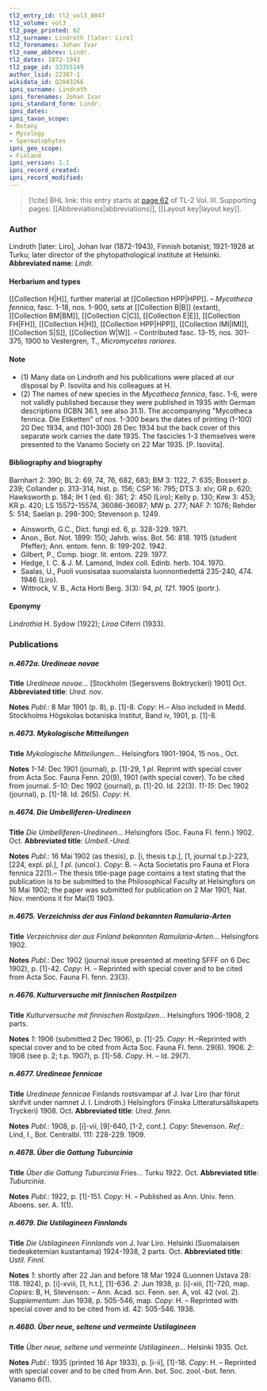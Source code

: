 ```yaml
---
tl2_entry_id: tl2_vol3_0047
tl2_volume: vol3
tl2_page_printed: 62
tl2_surname: Lindroth [later: Liro]
tl2_forenames: Johan Ivar
tl2_name_abbrev: Lindr.
tl2_dates: 1872-1943
tl2_page_id: 33355149
author_lsid: 22387-1
wikidata_id: Q2843266
ipni_surname: Lindroth
ipni_forenames: Johan Ivar
ipni_standard_form: Lindr.
ipni_dates: 
ipni_taxon_scope: 
- Botany
- Mycology
- Spermatophytes
ipni_geo_scope: 
- Finland
ipni_version: 1.1
ipni_record_created: 
ipni_record_modified:
---
```



> [!cite] BHL link: this entry starts at [page 62](https://www.biodiversitylibrary.org/page/33355149) of TL-2 Vol. III.
> Supporting pages: [[Abbreviations|abbreviations]], [[Layout key|layout key]].

### Author

Lindroth \[later: Liro\], Johan Ivar (1872-1943), Finnish botanist; 1921-1928 at Turku; later director of the phytopathological institute at Helsinki. 
**Abbreviated name**: *Lindr.*

#### Herbarium and types

[[Collection H|H]], further material at [[Collection HPP|HPP]]. – *Mycotheca fennica*, fasc. 1-18, nos. 1-900, sets at [[Collection B|B]] (extant), [[Collection BM|BM]], [[Collection C|C]], [[Collection E|E]], [[Collection FH|FH]], [[Collection H|H]], [[Collection HPP|HPP]], [[Collection IMI|IMI]], [[Collection S|S]], [[Collection W|W]]. – Contributed fasc. 13-15, nos. 301-375, 1900 to Vestergren, T., *Micromycetes rariores*.

#### Note

- (1) Many data on Lindroth and his publications were placed at our disposal by P. Isoviita and his colleagues at H.
- (2) The names of new species in the *Mycotheca fennica*, fasc. 1-6, were not validly published because they were published in 1935 with German descriptions (ICBN 36.1, see also 31.1). The accompanying "Mycotheca fennica. Die Etiketten" of nos. 1-300 bears the dates of printing (1-100) 20 Dec 1934, and (101-300) 28 Dec 1934 but the back cover of this separate work carries the date 1935. The fascicles 1-3 themselves were presented to the Vanamo Society on 22 Mar 1935. \[P. Isoviita\].

#### Bibliography and biography

Barnhart 2: 390; BL 2: 69, 74, 76, 682, 683; BM 3: 1122, 7: 635; Bossert p. 239; Collander p. 313-314, hist. p. 156; CSP 16: 795; DTS 3: xlv; GR p. 620; Hawksworth p. 184; IH 1 (ed. 6): 361; 2: 450 (Liro); Kelly p. 130; Kew 3: 453; KR p. 420; LS 15572-15574, 36086-36087; MW p. 277; NAF 7: 1076; Rehder 5: 514; Saelan p. 298-300; Stevenson p. 1249.
- Ainsworth, G.C., Dict. fungi ed. 6, p. 328-329. 1971.
- Anon., Bot. Not. 1899: 150; Jahrb. wiss. Bot. 56: 818. 1915 (student Pfeffer); Ann. entom. fenn. 8: 199-202. 1942.
- Gilbert, P., Comp. biogr. lit. entom. 229. 1977.
- Hedge, I. C. & J. M. Lamond, Index coll. Edinb. herb. 104. 1970.
- Saalas, U., Puoli vuosisataa suomalaista luonnontiedettä 235-240, 474. 1946 (Liro).
- Wittrock, V. B., Acta Horti Berg. 3(3): 94, *pl, 121*. 1905 (portr.).

#### Eponymy

*Lindrothia* H. Sydow (1922); *Liroa* Ciferri (1933).

### Publications

##### n.4672a. Uredineae novae

**Title**
*Uredineae novae*... \[Stockholm (Segersvens Boktryckeri) 1901\] Oct.
**Abbreviated title**: *Ured. nov*.

**Notes**
*Publ*.: 8 Mar 1901 (p. 8), p. \[1\]-8. *Copy*: H.– Also included in Medd. Stockholms Högskolas botaniska Institut, Band iv, 1901, p. \[1\]-8.

##### n.4673. Mykologische Mitteilungen

**Title**
*Mykologische Mitteilungen*... Helsingfors 1901-1904, 15 nos., Oct.

**Notes**
*1-14*: Dec 1901 (journal), p. \[1\]-29, 1 *pl*. Reprint with special cover from Acta Soc. Fauna Fenn. 20(9), 1901 (with special cover). To be cited from journal.
*5-10*: Dec 1902 (journal), p. \[1\]-20. Id. 22(3).
*11-15*: Dec 1902 (journal), p. \[1\]-18. Id. 26(5).
*Copy*: H.

##### n.4674. Die Umbelliferen-Uredineen

**Title**
*Die Umbelliferen-Uredineen*... Helsingfors (Soc. Fauna Fl. fenn.) 1902. Oct.
**Abbreviated title**: *Umbell.-Ured.*

**Notes**
*Publ*.: 16 Mai 1902 (as thesis), p. \[i, thesis t.p.\], \[1, journal t.p.\]-223, \[224, expl. pl.\], *1 pl*. (uncol.). *Copy*: B. – Acta Societatis pro Fauna et Flora fennica 22(1).– The thesis title-page page contains a text stating that the publication is to be submitted to the Philosophical Faculty at Helsingfors on 16 Mai 1902; the paper was submitted for publication on 2 Mar 1901; Nat. Nov. mentions it for Mai(1) 1903.

##### n.4675. Verzeichniss der aus Finland bekannten Ramularia-Arten

**Title**
*Verzeichniss der aus Finland bekannten Ramularia-Arten*... Helsingfors 1902.

**Notes**
*Publ*.: Dec 1902 (journal issue presented at meeting SFFF on 6 Dec 1902), p. \[1\]-42. *Copy*: H. – Reprinted with special cover and to be cited from Acta Soc. Fauna Fl. fenn. 23(3).

##### n.4676. Kulturversuche mit finnischen Rostpilzen

**Title**
*Kulturversuche mit finnischen Rostpilzen*... Helsingfors 1906-1908, 2 parts.

**Notes**
*1*: 1906 (submitted 2 Dec 1906), p. \[1\]-25. *Copy*: H.–Reprinted with special cover and to be cited from Acta Soc. Fauna Fl. fenn. 29(6). 1906.
*2*: 1908 (see p. 2; t.p. 1907), p. \[1\]-58. *Copy*. H. – Id. 29(7).

##### n.4677. Uredineae fennicae

**Title**
*Uredineae fennicae* Finlands rostsvampar af J. Ivar Liro (har förut skrifvit under namnet J. I. Lindroth.) Helsingfors (Finska Litteratursällskapets Tryckeri) 1908. Oct.
**Abbreviated title**: *Ured. fenn.*

**Notes**
*Publ*.: 1908, p. \[i\]-vii, \[9\]-640, \[1-2, cont.\]. *Copy*: Stevenson.
*Ref*.: Lind, I., Bot. Centralbl. 111: 228-229. 1909.

##### n.4678. Über die Gattung Tuburcinia

**Title**
*Über die Gattung Tuburcinia* Fries... Turku 1922. Oct.
**Abbreviated title**: *Tuburcinia*.

**Notes**
*Publ*.: 1922, p. \[1\]-151. *Copy*: H. – Published as Ann. Univ. fenn. Aboens. ser. A. 1(1).

##### n.4679. Die Ustilagineen Finnlands

**Title**
*Die Ustilagineen Finnlands* von J. Ivar Liro. Helsinki (Suomalaisen tiedeaketemian kustantama) 1924-1938, 2 parts. Oct.
**Abbreviated title**: *Ustil. Finnl.*

**Notes**
*1*: shortly after 22 Jan and before 18 Mar 1924 (Luonnen Ustava 28: 118. 1924), p. \[i\]-xviii, \[1, h.t.\], \[1\]-636.
*2*: Jun 1938, p. \[i\]-xiii, \[1\]-720, map.
*Copies*: B, H, Stevenson: – Ann. Acad. sci. Fenn. ser. A, vol. 42 (vol. 2).
*Supplementum*: Jun 1938, p. 505-546, map. *Copy*: H. – Reprinted with special cover and to be cited from id. 42: 505-546. 1938.

##### n.4680. Über neue, seltene und vermeinte Ustilagineen

**Title**
*Über neue, seltene und vermeinte Ustilagineen*... Helsinki 1935. Oct.

**Notes**
*Publ*.: 1935 (printed 16 Apr 1933), p. \[i-ii\], \[1\]-18. *Copy*: H. – Reprinted with special cover and to be cited from Ann. bot. Soc. zool.-bot. fenn. Vanamo 6(1).

